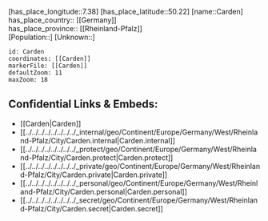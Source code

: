 ﻿---
location: [50.22,7.38] 
mapzoom: [7,12] 
mapmarker: city 
type: City
tags:
- geo/City


SpocWebEntityId: 29481
isDeleted: false
confidential: public

---
[has_place_longitude::7.38] 
[has_place_latitude::50.22] 
[name::Carden] 
has_place_country:: [[Germany]]  
has_place_province:: [[Rheinland-Pfalz]]  
[Population::] 
[Unknown::] 


```leaflet
id: Carden
coordinates: [[Carden]] 
markerFile: [[Carden]] 
defaultZoom: 11 
maxZoom: 18
```


## Confidential Links & Embeds: 
- [[Carden|Carden]]  
- [[../../../../../../../../_internal/geo/Continent/Europe/Germany/West/Rheinland-Pfalz/City/Carden.internal|Carden.internal]] 
- [[../../../../../../../../_protect/geo/Continent/Europe/Germany/West/Rheinland-Pfalz/City/Carden.protect|Carden.protect]] 
- [[../../../../../../../../_private/geo/Continent/Europe/Germany/West/Rheinland-Pfalz/City/Carden.private|Carden.private]] 
- [[../../../../../../../../_personal/geo/Continent/Europe/Germany/West/Rheinland-Pfalz/City/Carden.personal|Carden.personal]] 
- [[../../../../../../../../_secret/geo/Continent/Europe/Germany/West/Rheinland-Pfalz/City/Carden.secret|Carden.secret]] 
